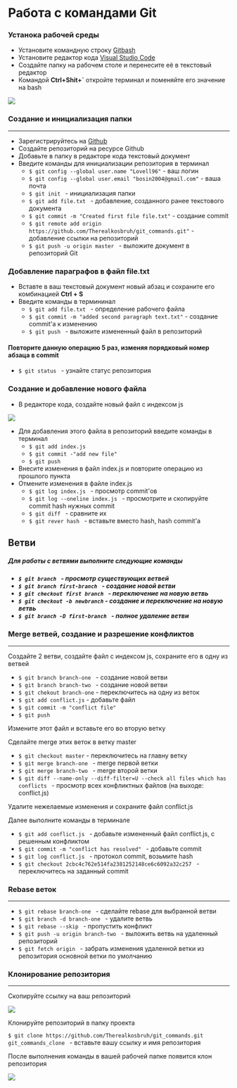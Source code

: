 # Работа с командами Git
### Устанока рабочей среды
+ Установите командную строку [Gitbash](https://git-scm.com/downloads)
+ Установите редактор кода [Visual Studio Code](https://code.visualstudio.com/download)
+ Создайте папку на рабочем столе и перенесите её в текстовый редактор
+ Командой **Ctrl+Shit+`** откройте терминал и поменяйте его значение на bash 
<img src= "img/q.jpg"/>

### Создание и инициализация папки
___

+ Зарегистрируйтесь на [Github](https://github.com/)
+ Создайте репозиторий на ресурсе Github
+ Добавьте в папку в редакторе кода текстовый документ
+ Введите команды для инициализации репозитория в терминал
    + ```$ git config --global user.name "Lovell96"```  - ваш логин
    + ```$ git config --global user.email "bosin2004@gmail.com"```  - ваша почта
    + ```$ git init ``` - инициализация папки
    + ```$ git add file.txt ``` - добавление, созданного ранее текстового документа
    + ``` $ git commit -m "Created first file file.txt" ``` - создание commit
    + ``` $ git remote add origin https://github.com/Therealkosbruh/git_commands.git" ``` - добавление ссылки на репозиторий
    + ```$ git push -u origin master ``` - выложите документ в репозиторий Git
### Добавление параграфов в файл file.txt
  + Вставте в ваш текстовый документ новый абзац и сохраните его комбинацией **Ctrl + S**
  + Введите команды в термининал
    + ```$ git add file.txt ``` - определение рабочего файла
    + ```$ git commit -m "added second paragraph text.txt"``` - создание commit'a к изменению
    + ```$ git push ``` - выложите измененный файл в репозиторий
#### Повторите данную операцию 5 раз, изменяя порядковый номер абзаца в commit
+ ```$ git status ``` - узнайте статус репозитория

### Создание и добавление нового файла
+ В редакторе кода, создайте новый файл с индексом js 

<img src="img/image.png"/>

+ Для добавления этого файла в репозиторий введите команды в терминал
    + ```$ git add index.js ```
    + ```$ git commit -"add new file" ```
    + ```$ git push ```
+ Внесите изменения в файл index.js и повторите операцию из прошлого пункта
+ Отмените изменения в файле index.js
  +  ```$ git log index.js ``` - просмотр commit'ов
  +   ```$ git log --oneline index.js ``` - просмотрите и скопируйте commit hash нужных commit
  +   ```$ git diff ``` - сравните их
  +   ```$ git rever hash ``` - вставьте вместо hash, hash commit'a 

## Ветви
 <h5>Для работы с ветвями выполните следующие команды<h5>

+ ```$ git branch ``` - просмотр существующих ветвей
+ ```$ git branch first-branch ``` - создание новой ветви
+ ```$ git checkout first branch ``` - переключение на новую ветвь
+ ```$ git checkout -b newbranch``` - создание и переключение на новую ветвь 
+ ```$ git branch -D first-branch ``` - полное удаление ветви

### Merge ветвей, создание и разрешение конфликтов
___
<p>Создайте 2 ветви, создайте файл с индексом js, сохраните его в одну из ветвей<p>

+ ```$ git branch branch-one ``` - создание новой ветви
+ ```$ git branch branch-two ``` - создание новой ветви
+ ```$ git chekout branch-one``` - переключитесь на одну из веток
+ ```$ git add conflict.js``` - добавьте файл
+ ```$ git commit -m "conflict file"```
+ ```$ git push```
  
<p>Измените этот файл и вставьте его во вторую ветку<p>

<p>Сделайте merge этих веток в ветку master<p>

+ ```$ git checkout master``` - переключитесь на главну ветку
+ ```$ git merge branch-one ``` - merge первой ветки
+ ```$ git merge branch-two ``` - merge второй ветки  
+ ```$ git diff --name-only --diff-filter=U --check all files which has conflicts ``` - просмотр всех конфликтных файлов (на выходе: conflict.js)

<p>Удалите нежелаемые изменения и сохраните файл conflict.js<p>
<p>Далее выполните команды в терминале<p>

+ ```$ git add conflict.js ``` - добавьте измененный файл conflict.js, с решенным конфликтом
+ ```$ git commit -m "conflict has resolved" ``` - добавьте commit
+ ```$ git log conflict.js ``` - протокол commit, возьмите hash
+ ```$ git checkout 2cbc4c762e514fa2381252148ce6c6092a32c257 ``` - переключитесь на заданный commit

### Rebase веток
___

+ ```$ git rebase branch-one ``` - сделайте rebase для выбранной ветви
+ ```$ git branch -d branch-one ``` - удалите ветвь
+ ```$ git rebase --skip ``` - пропустить конфликт
+ ```$ git push -u origin branch-two ``` - выложить ветвь на удаленный репозиторий
+ ```$ git fetch origin ``` - забрать изменения удаленной ветки из репозитория основной ветки по умолчанию

### Клонирование репозитория
___
<p>Скопируйте ссылку на ваш репозиторий<p>
<img src="img/qwe.jpg"/>
<p>Клонируйте репозиторий в папку проекта</p> 

```$ git clone https://github.com/Therealkosbruh/git_commands.git git_commands_clone ``` - вставьте вашу ссылку и имя репозитория
<p>После выполнения команды в вашей рабочей папке появится клон репозитория<p>

<img src="img/qwer.jpg"/>
